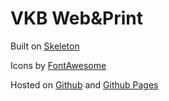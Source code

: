 # VKB Web&Print

Built on [Skeleton](//getskeleton.com)

Icons by [FontAwesome](//fortawesome.github.io/Font-Awesome/)

Hosted on [Github](//github.com) and [Github Pages](//pages.github.com)
